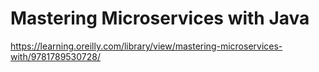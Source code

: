 # Mastering Microservices with Java

https://learning.oreilly.com/library/view/mastering-microservices-with/9781789530728/
